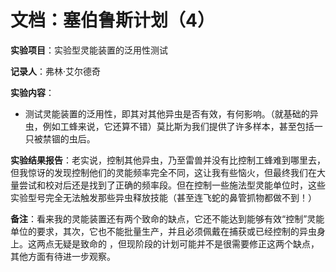 # 文档：塞伯鲁斯计划（4）

**实验项目**：实验型灵能装置的泛用性测试

**记录人**：弗林·艾尔德奇

**实验内容**：

- 测试灵能装置的泛用性，即其对其他异虫是否有效，有何影响。（就基础的异虫，例如工蜂来说，它还算不错）莫比斯为我们提供了许多样本，甚至包括一只被禁锢的虫后。

**实验结果报告**：老实说，控制其他异虫，乃至雷兽并没有比控制工蜂难到哪里去，但我惊讶的发现控制他们的灵能频率完全不同，这让我有些恼火，但最终我们在大量尝试和校对后还是找到了正确的频率段。但在控制一些施法型灵能单位时，这些实验型号完全无法触发那些异虫释放技能（甚至连飞蛇的鼻管抓物都做不到！）

**备注**：看来我的灵能装置还有两个致命的缺点，它还不能达到能够有效“控制”灵能单位的要求，其次，它也不能批量生产，并且必须佩戴在捕获或已经控制的异虫身上。这两点无疑是致命的 ，但现阶段的计划可能并不是很需要修正这两个缺点，其他方面有待进一步观察。